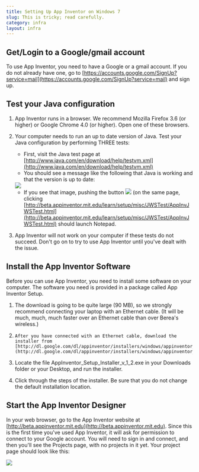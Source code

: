 ```yaml
---
title: Setting Up App Inventor on Windows 7
slug: This is tricky; read carefully.
category: infra
layout: infra
---
```


## Get/Login to a Google/gmail account

To use App Inventor, you need to have a Google or a gmail account.  If you do not already have one, go to [https://accounts.google.com/SignUp?service=mail](https://accounts.google.com/SignUp?service=mail) and sign up.

## Test your Java configuration

1. App Inventor runs in a browser.  We recommend Mozilla Firefox 3.6 (or higher) or Google Chrome 4.0 (or higher).  Open one of these browsers.
1. Your computer needs to run an up to date version of Java. Test your Java configuration by performing THREE tests:
    * First, visit the Java test page at [http://www.java.com/en/download/help/testvm.xml](http://www.java.com/en/download/help/testvm.xml) 
    * You should see a message like the following that Java is working and that the version is up to date:
    
    <img src="{{site.base}}/images/java-is-working.png" />
    
    * If you see that image, pushing the button  <img src="{{site.base}}/images/java-launch.png" /> (on the same page, clicking [http://beta.appinventor.mit.edu/learn/setup/misc/JWSTest/AppInvJWSTest.html](http://beta.appinventor.mit.edu/learn/setup/misc/JWSTest/AppInvJWSTest.html) should launch Notepad.

1. App Inventor will not work on your computer if these tests do not succeed. Don't go on to try to use App Inventor until you've dealt with the issue.

## Install the App Inventor Software

Before you can use App Inventor, you need to install some software on your computer. The software you need is provided in a package called App Inventor Setup.

1. The download is going to be quite large (90 MB), so we strongly recommend connecting your laptop with an Ethernet cable.  (It will be much, much, much faster over an Ethernet cable than over Berea's wireless.)

1.     After you have connected with an Ethernet cable, download the installer from [http://dl.google.com/dl/appinventor/installers/windows/appinventor_setup_installer_v_1_2.exe](http://dl.google.com/dl/appinventor/installers/windows/appinventor_setup_installer_v_1_2.exe)

1. Locate the file AppInventor_Setup_Installer_v_1_2.exe in your Downloads folder or your Desktop, and run the installer.

1. Click through the steps of the installer. Be sure that you do not change the default installation location. 

## Start the App Inventor Designer

In your web browser, go to the App Inventor website at [http://beta.appinventor.mit.edu](http://beta.appinventor.mit.edu).
Since this is the first time you've used App Inventor, it will ask for permission to connect to your Google account.  You will need to sign in and connect, and then you'll see the Projects page, with no projects in it yet. Your project page should look like this:

<img src="{{site.base}}/images/app-inventor-projects.png" />
